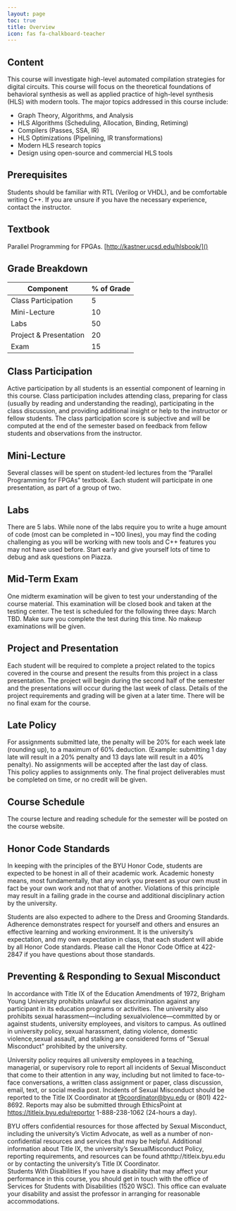 ```yaml
---
layout: page
toc: true
title: Overview
icon: fas fa-chalkboard-teacher
---
```




## Content

This course will investigate high-level automated compilation strategies for digital circuits. This course will focus on the theoretical foundations of behavioral synthesis as well as applied practice of high-level synthesis (HLS) with modern tools. The major topics addressed in this course include: 
* Graph Theory, Algorithms, and Analysis
* HLS Algorithms (Scheduling, Allocation, Binding, Retiming)
* Compilers (Passes, SSA, IR)
* HLS Optimizations (Pipelining, IR transformations)
* Modern HLS research topics
* Design using open-source and commercial HLS tools


## Prerequisites

Students should be familiar with RTL (Verilog or VHDL), and be comfortable writing C++.  If you are unsure if you have the necessary experience, contact the instructor.

## Textbook

Parallel Programming for FPGAs.  [http://kastner.ucsd.edu/hlsbook/]()


## Grade Breakdown

| Component                 | % of Grade    |
|---------------------------|---------------|
| Class Participation       | 5             |
| Mini-Lecture              | 10            |
| Labs                      | 50            |
| Project & Presentation    | 20            |
| Exam                      | 15            |


## Class Participation
Active participation by all students is an essential component of learning in this course. Class participation includes attending class, preparing for class (usually by reading and understanding the reading), participating in the class discussion, and providing additional insight or help to the instructor or fellow students. The class participation score is subjective and will be computed at the end of the semester based on feedback from fellow students and observations from the instructor.

## Mini-Lecture
Several classes will be spent on student-led lectures from the “Parallel Programming for FPGAs” textbook.   Each student will participate in one presentation, as part of a group of two.

## Labs
There are 5 labs.  While none of the labs require you to write a huge amount of code (most can be completed in ~100 lines), you may find the coding challenging as you will be working with new tools and C++ features you may not have used before. Start early and give yourself lots of time to debug and ask questions on Piazza.

## Mid-Term Exam
One midterm examination will be given to test your understanding of the course material.  This examination will be closed book and taken at the testing center.  The test is scheduled for the following three days: March TBD. Make sure you complete the test during this time. No makeup examinations will be given.

## Project and Presentation
Each student will be required to complete a project related to the topics covered in the course and present the results from this project in a class presentation. The project will begin during the second half of the semester and the presentations will occur during the last week of class. Details of the project requirements and grading will be given at a later time.
There will be no final exam for the course.

## Late Policy
For assignments submitted late, the penalty will be 20% for each week late (rounding up), to a maximum of 60% deduction.  (Example: submitting 1 day late will result in a 20% penalty and 13 days late will result in a 40% penalty).  No assignments will be accepted after the last day of class.  
This policy applies to assignments only.  The final project deliverables must be completed on time, or no credit will be given.

## Course Schedule
The course lecture and reading schedule for the semester will be posted on the course website. 

## Honor Code Standards
In keeping with the principles of the BYU Honor Code, students are expected to be honest in all of their academic work.  Academic honesty means, most fundamentally, that any work you present as your own must in fact be your own work and not that of another.  Violations of this principle may result in a failing grade in the course and additional disciplinary action by the university. 

Students are also expected to adhere to the Dress and Grooming Standards.  Adherence demonstrates respect for yourself and others and ensures an effective learning and working environment.  It is the university’s expectation, and my own expectation in class, that each student will abide by all Honor Code standards.  Please call the Honor Code Office at 422-2847 if you have questions about those standards.

## Preventing & Responding to Sexual Misconduct
 
In accordance with Title IX of the Education Amendments of 1972, Brigham Young University prohibits unlawful sex discrimination against any participant in its education programs or activities. The university also prohibits sexual harassment—including sexualviolence—committed by or against students, university employees, and visitors to campus. As outlined in university policy, sexual harassment, dating violence, domestic violence,sexual assault, and stalking are considered forms of "Sexual Misconduct" prohibited by the university.
 
University policy requires all university employees in a teaching, managerial, or supervisory role to report all incidents of Sexual Misconduct that come to their attention in any way, including but not limited to face-to-face conversations, a written class assignment or paper, class discussion, email, text, or social media post.  Incidents of Sexual Misconduct should be reported to the Title IX Coordinator at t9coordinator@byu.edu or (801) 422-8692.  Reports may also be submitted through EthicsPoint at https://titleix.byu.edu/reportor 1-888-238-1062 (24-hours a day).
 
BYU offers confidential resources for those affected by Sexual Misconduct, including the university’s Victim Advocate, as well as a number of non-confidential resources and services that may be helpful. Additional information about Title IX, the university’s SexualMisconduct Policy, reporting requirements, and resources can be found athttp://titleix.byu.edu or by contacting the university’s Title IX Coordinator.  
Students With Disabilities 
If you have a disability that may affect your performance in this course, you should get in touch with the office of Services for Students with Disabilities (1520 WSC).  This office can evaluate your disability and assist the professor in arranging for reasonable accommodations.    
  

